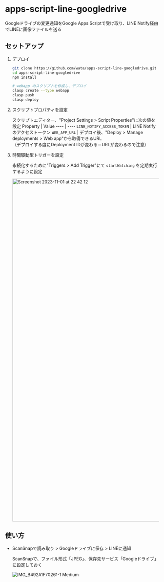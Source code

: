 # apps-script-line-googledrive

Googleドライブの変更通知をGoogle Apps Scriptで受け取り、LINE Notify経由でLINEに画像ファイルを送る

## セットアップ

1. デプロイ

    ```sh
    git clone https://github.com/wata/apps-script-line-googledrive.git
    cd apps-script-line-googledrive
    npm install

    # webapp のスクリプトを作成し、デプロイ
    clasp create --type webapp
    clasp push
    clasp deploy
    ```

1. スクリプトプロパティを設定

    スクリプトエディター、"Project Settings > Script Properties"に次の値を設定
    Property | Value
    ---- | ----
    `LINE_NOTIFY_ACCESS_TOKEN` | LINE Notifyのアクセストークン
    `WEB_APP_URL` | デプロイ後、"Deploy > Manage deployments > Web app"から取得できるURL<br>（デプロイする度にDeployment IDが変わる＝URLが変わるので注意）

1. 時間駆動型トリガーを設定

    永続化するために"Triggers > Add Trigger"にて `startWatching` を定期実行するように設定

    <img width="1122" alt="Screenshot 2023-11-01 at 22 42 12" src="https://github.com/wata/apps-script-line-googledrive/assets/519695/fbaad2b2-baaa-4198-bf3d-8284c94212ed">

## 使い方

- ScanSnapで読み取り > Googleドライブに保存 > LINEに通知

    ScanSnapで、ファイル形式「JPEG」、保存先サービス「Googleドライブ」に設定しておく

    ![IMG_B492A1F70261-1 Medium](https://github.com/wata/apps-script-line-googledrive/assets/519695/91db089d-6610-468a-a0d3-cb32475f3efd)
